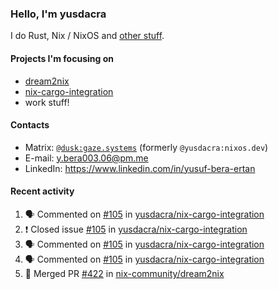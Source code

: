### Hello, I'm yusdacra

I do Rust, Nix / NixOS and [other stuff](https://gaze.systems/).

#### Projects I'm focusing on

- [dream2nix](https://github.com/nix-community/dream2nix)
- [nix-cargo-integration](https://github.com/yusdacra/nix-cargo-integration)
- work stuff!

#### Contacts

- Matrix: [`@dusk:gaze.systems`](https://matrix.to/#/@dusk:gaze.systems) (formerly `@yusdacra:nixos.dev`)
- E-mail: y.bera003.06@pm.me
- LinkedIn: https://www.linkedin.com/in/yusuf-bera-ertan

#### Recent activity

<!--START_SECTION:activity-->
1. 🗣 Commented on [#105](https://github.com/yusdacra/nix-cargo-integration/issues/105) in [yusdacra/nix-cargo-integration](https://github.com/yusdacra/nix-cargo-integration)
2. ❗️ Closed issue [#105](https://github.com/yusdacra/nix-cargo-integration/issues/105) in [yusdacra/nix-cargo-integration](https://github.com/yusdacra/nix-cargo-integration)
3. 🗣 Commented on [#105](https://github.com/yusdacra/nix-cargo-integration/issues/105) in [yusdacra/nix-cargo-integration](https://github.com/yusdacra/nix-cargo-integration)
4. 🗣 Commented on [#105](https://github.com/yusdacra/nix-cargo-integration/issues/105) in [yusdacra/nix-cargo-integration](https://github.com/yusdacra/nix-cargo-integration)
5. 🎉 Merged PR [#422](https://github.com/nix-community/dream2nix/pull/422) in [nix-community/dream2nix](https://github.com/nix-community/dream2nix)
<!--END_SECTION:activity-->
